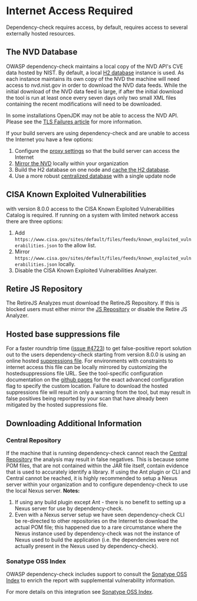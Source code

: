 # Internet Access Required

Dependency-check requires access, by default, requires access to several externally
hosted resources.

## The NVD Database

OWASP dependency-check maintains a local copy of the NVD API's CVE data hosted by NIST. By default,
a local [H2 database](http://www.h2database.com/html/main.html) instance is used.
As each instance maintains its own copy of the NVD the machine will need access
to nvd.nist.gov in order to download the NVD data feeds. While the initial download of the NVD
data feed is large, if after the initial download the tool is run at least once every seven
days only two small XML files containing the recent modifications will need to be downloaded.

In some installations OpenJDK may not be able to access the NVD API. Please see the
[TLS Failures article](./tlsfailure.html) for more information.

If your build servers are using dependency-check and are unable to access the Internet you
have a few options:

1. Configure the [proxy settings](proxy.html) so that the build server can access the Internet
2. [Mirror the NVD](./mirrornvd.html) locally within your organization
3. Build the H2 database on one node and [cache the H2 database](./cacheh2.md).
4. Use a more robust [centralized database](./database.html) with a single update node

## CISA Known Exploited Vulnerabilities

with version 8.0.0 access to the CISA Known Exploited Vulnerabilities Catalog is required.
If running on a system with limited network access there are three options:

1. Add `https://www.cisa.gov/sites/default/files/feeds/known_exploited_vulnerabilities.json` to the allow list.
2. Mirror `https://www.cisa.gov/sites/default/files/feeds/known_exploited_vulnerabilities.json` locally.
3. Disable the CISA Known Exploited Vulnerabilities Analyzer.

## Retire JS Repository

The RetireJS Analyzes must download the RetireJS Repository. If this is blocked users
must either mirror the [JS Repository](./mirrornvd.html) or disable the Retire JS Analyzer.

## Hosted base suppressions file

For a faster roundtrip time ([issue #4723](https://github.com/jeremylong/DependencyCheck/issues/4723)) to get false-positive report 
solution out to the users dependency-check starting from version 8.0.0 is using an online hosted 
[suppressions file](https://jeremylong.github.io/DependencyCheck/suppressions/publishedSuppressions.xml). 
For environments with constraints to internet access this file can be locally mirrored by customizing the hostedsuppressions file URL.
See the tool-specific configuration documentation on the [github pages](https://jeremylong.github.io/DependencyCheck/index.html) 
for the exact advanced configuration flag to specify the custom location.
Failure to download the hosted suppressions file will result in only a warning from the tool, but may result in false positives 
being reported by your scan that have already been mitigated by the hosted suppressions file.

## Downloading Additional Information

### Central Repository

If the machine that is running dependency-check cannot reach the [Central Repository](http://search.maven.org)
the analysis may result in false negatives. This is because some POM files, that are not
contained within the JAR file itself, contain evidence that is used to accurately identify
a library. If using the Ant plugin or CLI and Central cannot be reached, it is highly recommended to setup a
Nexus server within your organization and to configure dependency-check to use the local
Nexus server. **Notes:**
1. If using any build plugin except Ant - there is no benefit to setting up a Nexus server for use by dependency-check.
2. Even with a Nexus server setup we have seen dependency-check CLI be
re-directed to other repositories on the Internet to download the actual POM file; this
happened due to a rare circumstance where the Nexus instance used by dependency-check
was not the instance of Nexus used to build the application (i.e. the dependencies
were not actually present in the Nexus used by dependency-check).

### Sonatype OSS Index

OWASP dependency-check includes support to consult the [Sonatype OSS Index](https://ossindex.sonatype.org)
to enrich the report with supplemental vulnerability information.

For more details on this integration see [Sonatype OSS Index](./ossindex.html).

